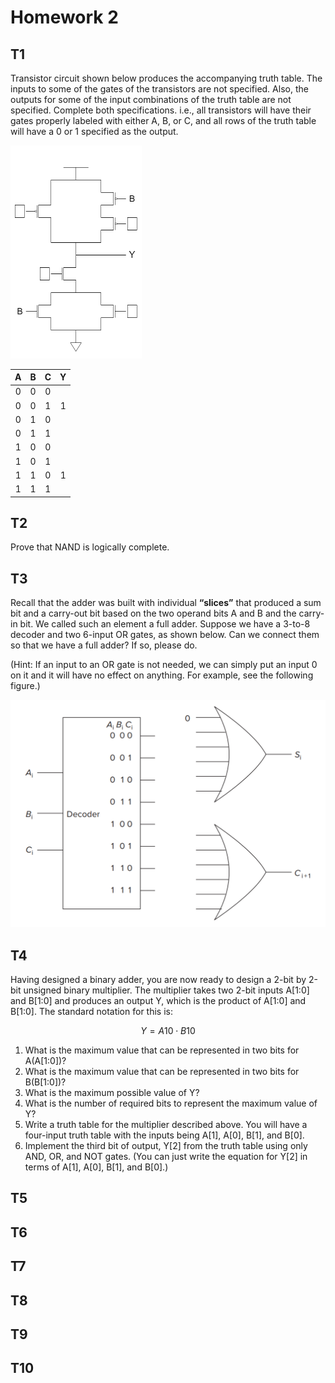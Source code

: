 # Homework 2

## T1

Transistor circuit shown below produces the accompanying truth table. The inputs to some of the gates of the transistors are not specified. Also, the outputs for some of the input combinations of the truth table are not specified. Complete both specifications. i.e., all transistors will have their gates properly labeled with either A, B, or C, and all rows of the truth table will have a 0 or 1 specified as the output.

<img src="./hw2/hw2-1.png" style="zoom:50%;" />

|   A   |   B   |   C   |   Y   |
| :---: | :---: | :---: | :---: |
|   0   |   0   |   0   |       |
|   0   |   0   |   1   |   1   |
|   0   |   1   |   0   |       |
|   0   |   1   |   1   |       |
|   1   |   0   |   0   |       |
|   1   |   0   |   1   |       |
|   1   |   1   |   0   |   1   |
|   1   |   1   |   1   |       |

## T2

Prove that NAND is logically complete.

## T3

Recall that the adder was built with individual **“slices”** that produced a sum bit and a carry-out bit based on the two operand bits A and B and the carry-in bit. We called such an element a full adder. Suppose we have a 3-to-8 decoder and two 6-input OR gates, as shown below. Can we connect them so that we have a full adder? If so, please do.

(Hint: If an input to an OR gate is not needed, we can simply put an input 0 on it and it will have no effect on anything. For example, see the following figure.)

<img src="hw2/hw2-3.png" style="zoom:50%;" />

## T4

Having designed a binary adder, you are now ready to design a 2-bit by 2-bit unsigned binary multiplier. The multiplier takes two 2-bit inputs A[1:0] and B[1:0] and produces an output Y, which is the product of A[1:0] and B[1:0]. The standard notation for this is:

$$Y = A10\cdot B10$$

1. What is the maximum value that can be represented in two bits for A(A[1:0])?
2. What is the maximum value that can be represented in two bits for B(B[1:0])?
3. What is the maximum possible value of Y?
4. What is the number of required bits to represent the maximum value of Y?
5. Write a truth table for the multiplier described above. You will have a four-input truth table with the inputs being A[1], A[0], B[1], and B[0].
6. Implement the third bit of output, Y[2] from the truth table using only AND, OR, and NOT gates. (You can just write the equation for Y[2] in terms of A[1], A[0], B[1], and B[0].)

## T5

## T6

## T7

## T8

## T9

## T10

